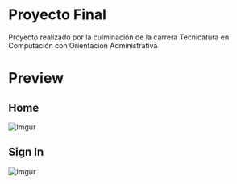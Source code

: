 # Proyecto Final

Proyecto realizado por la culminación de la carrera Tecnicatura en Computación con Orientación Administrativa


# Preview

## Home

![Imgur](https://i.imgur.com/sWYbM3C.png)

## Sign In

![Imgur](https://i.imgur.com/wIkSGtt.png)
